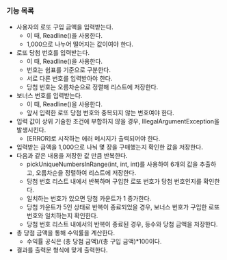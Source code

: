 
### 기능 목록
- 사용자의 로또 구입 금액을 입력받는다.
    - 이 때, Readline()을 사용한다.
    - 1,000으로 나누어 떨어지는 값이여야 한다.
- 로또 당첨 번호를 입력받는다.
  - 이 때, Readline()을 사용한다.
  - 번호는 쉼표를 기준으로 구분한다.
  - 서로 다른 번호를 입력받아야 한다.
  - 당첨 번호는 오름차순으로 정렬해 리스트에 저장한다.
- 보너스 번호를 입력받는다.
    - 이 때, Readline()을 사용한다.
    - 앞서 입력한 로또 당첨 번호와 중복되지 않는 번호여야 한다.
- 입력 값이 상위 기술한 조건에 부합하지 않을 경우, IllegalArgumentException을 발생시킨다.
    - [ERROR]로 시작하는 에러 메시지가 출력되어야 한다.
- 입력받는 금액을 1,000으로 나눠 몇 장을 구매했는지 확인한 값을 저장한다.
- 다음과 같은 내용을 저장한 값 만큼 반복한다.
    - pickUniqueNumbersInRange(int, int, int)를 사용하여 6개의 값을 추출하고, 오름차순을 정렬하여 리스트에 저장한다.
    - 당첨 번호 리스트 내에서 반복하며 구입한 로또 번호가 당첨 번호인지를 확인한다.
    - 일치하는 번호가 있으면 당첨 카운트가 1 증가한다.
    - 당첨 카운트가 5인 상태로 반복이 종료되었을 경우, 보너스 번호가 구입한 로또 번호와 일치하는지 확인한다.
    - 당첨 번호 리스트 내에서의 반복이 종료된 경우, 등수와 당첨 금액을 저장한다.
- 총 당첨 금액을 통해 수익률을 계산한다.
    - 수익률 공식은 (총 당첨 금액)/(총 구입 금액)*100이다.
- 결과를 출력문 형식에 맞게 출력한다.